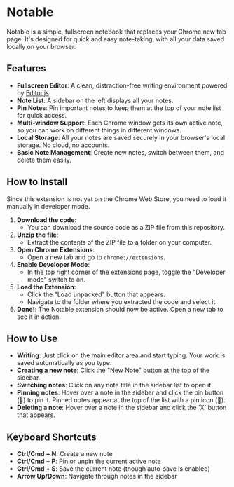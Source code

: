 # Notable

Notable is a simple, fullscreen notebook that replaces your Chrome new tab page. It's designed for quick and easy note-taking, with all your data saved locally on your browser.

## Features

*   **Fullscreen Editor**: A clean, distraction-free writing environment powered by [Editor.js](https://editorjs.io/).
*   **Note List**: A sidebar on the left displays all your notes.
*   **Pin Notes**: Pin important notes to keep them at the top of your note list for quick access.
*   **Multi-window Support**: Each Chrome window gets its own active note, so you can work on different things in different windows.
*   **Local Storage**: All your notes are saved securely in your browser's local storage. No cloud, no accounts.
*   **Basic Note Management**: Create new notes, switch between them, and delete them easily.

## How to Install

Since this extension is not yet on the Chrome Web Store, you need to load it manually in developer mode.

1.  **Download the code**:
    *   You can download the source code as a ZIP file from this repository.
2.  **Unzip the file**:
    *   Extract the contents of the ZIP file to a folder on your computer.
3.  **Open Chrome Extensions**:
    *   Open a new tab and go to `chrome://extensions`.
4.  **Enable Developer Mode**:
    *   In the top right corner of the extensions page, toggle the "Developer mode" switch to on.
5.  **Load the Extension**:
    *   Click the "Load unpacked" button that appears.
    *   Navigate to the folder where you extracted the code and select it.
6.  **Done!**: The Notable extension should now be active. Open a new tab to see it in action.

## How to Use

*   **Writing**: Just click on the main editor area and start typing. Your work is saved automatically as you type.
*   **Creating a new note**: Click the "New Note" button at the top of the sidebar.
*   **Switching notes**: Click on any note title in the sidebar list to open it.
*   **Pinning notes**: Hover over a note in the sidebar and click the pin button (📍) to pin it. Pinned notes appear at the top of the list with a pin icon (📌).
*   **Deleting a note**: Hover over a note in the sidebar and click the 'X' button that appears.

## Keyboard Shortcuts

*   **Ctrl/Cmd + N**: Create a new note
*   **Ctrl/Cmd + P**: Pin or unpin the current active note
*   **Ctrl/Cmd + S**: Save the current note (though auto-save is enabled)
*   **Arrow Up/Down**: Navigate through notes in the sidebar
